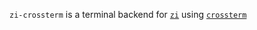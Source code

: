 `zi-crossterm` is a terminal backend for [`zi`](https://github.com/mcobzarenco/zi) using [`crossterm`](https://github.com/crossterm-rs/crossterm)
